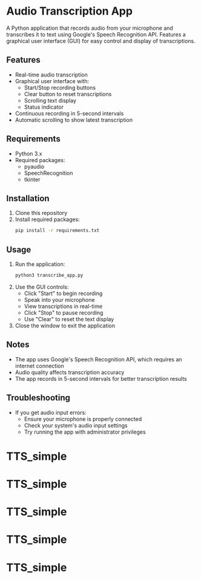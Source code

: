 # Audio Transcription App

A Python application that records audio from your microphone and transcribes it to text using Google's Speech Recognition API. Features a graphical user interface (GUI) for easy control and display of transcriptions.

## Features
- Real-time audio transcription
- Graphical user interface with:
  - Start/Stop recording buttons
  - Clear button to reset transcriptions
  - Scrolling text display
  - Status indicator
- Continuous recording in 5-second intervals
- Automatic scrolling to show latest transcription

## Requirements
- Python 3.x
- Required packages:
  - pyaudio
  - SpeechRecognition
  - tkinter

## Installation
1. Clone this repository
2. Install required packages:
   ```bash
   pip install -r requirements.txt
   ```

## Usage
1. Run the application:
   ```bash
   python3 transcribe_app.py
   ```
2. Use the GUI controls:
   - Click "Start" to begin recording
   - Speak into your microphone
   - View transcriptions in real-time
   - Click "Stop" to pause recording
   - Use "Clear" to reset the text display
3. Close the window to exit the application

## Notes
- The app uses Google's Speech Recognition API, which requires an internet connection
- Audio quality affects transcription accuracy
- The app records in 5-second intervals for better transcription results

## Troubleshooting
- If you get audio input errors:
  - Ensure your microphone is properly connected
  - Check your system's audio input settings
  - Try running the app with administrator privileges
# TTS_simple
# TTS_simple
# TTS_simple
# TTS_simple
# TTS_simple

